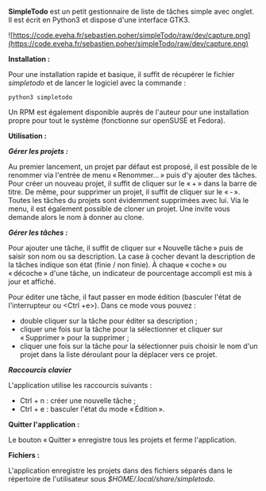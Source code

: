 **SimpleTodo** est un petit gestionnaire de liste de tâches simple avec onglet.
Il est écrit en Python3 et dispose d'une interface GTK3.

![https://code.eveha.fr/sebastien.poher/simpleTodo/raw/dev/capture.png](https://code.eveha.fr/sebastien.poher/simpleTodo/raw/dev/capture.png)

**Installation :**

Pour une installation rapide et basique, il suffit de récupérer le fichier *simpletodo* et de lancer le logiciel avec la commande :

`python3 simpletodo`

Un RPM est également disponible auprès de l'auteur pour une installation propre pour tout le système (fonctionne sur openSUSE et Fedora).

**Utilisation :**

***Gérer les projets :***

Au premier lancement, un projet par défaut est proposé, il est possible de le renommer via l'entrée de menu « Renommer... » puis d'y ajouter des tâches.
Pour créer un nouveau projet, il suffit de cliquer sur le « + » dans la barre de titre.
De même, pour supprimer un projet, il suffit de cliquer sur le « - ». Toutes les tâches du projets sont évidemment supprimées avec lui.
Via le menu, il est également possible de cloner un projet. Une invite vous demande alors le nom à donner au clone.

***Gérer les tâches :***

Pour ajouter une tâche, il suffit de cliquer sur « Nouvelle tâche » puis de saisir son nom ou sa description.
La case à cocher devant la description de la tâches indique son état (finie / non finie).
À chaque « coche » ou « décoche » d'une tâche, un indicateur de pourcentage accompli est mis à jour et affiché.

Pour éditer une tâche, il faut passer en mode édition (basculer l'état de l'interrupteur ou <Ctrl +e>).
Dans ce mode vous pouvez :

- double cliquer sur la tâche pour éditer sa description ;
- cliquer une fois sur la tâche pour la sélectionner et cliquer sur « Supprimer » pour la supprimer ;
- cliquer une fois sur la tâche pour la sélectionner puis choisir le nom d'un projet dans la liste déroulant pour la déplacer vers ce projet.

***Raccourcis clavier***

L'application utilise les raccourcis suivants :

- Ctrl + n : créer une nouvelle tâche ;
- Ctrl + e : basculer l'état du mode « Édition ».

**Quitter l'application :**

Le bouton « Quitter » enregistre tous les projets et ferme l'application.

**Fichiers :**

L'application enregistre les projets dans des fichiers séparés dans le répertoire de l'utilisateur sous *$HOME/.local/share/simpletodo*.
